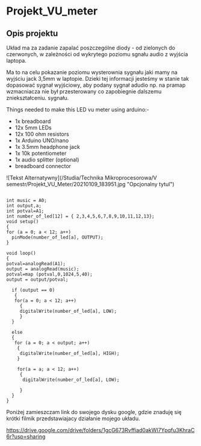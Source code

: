 # Projekt_VU_meter

<h2> Opis projektu </h2>

Układ ma za zadanie zapalać poszczególne diody - od zielonych do czerwonych, w zależności od wykrytego poziomu sgnału audio z wyjścia laptopa.

Ma to na celu pokazanie poziomu wysterownia sygnału jaki mamy na wyjściu jack 3,5mm w laptopie. Dzieki tej informacji jesteśmy w stanie tak dopasować sygnał wyjściowy, aby podany sygnał adudio np. na pramap wzmacniacza nie był przesterowany co zapobiegnie dalszemu zniekształceniu. sygnału.

Things needed to make this LED vu meter using arduino:-

<ul>


<li> 1x  breadboard </li>
<li> 12x 5mm LEDs </li>
<li> 12x 100 ohm resistors </li>
<li> 1x  Arduino UNO/nano </li>
<li> 1x  3.5mm headphone jack </li>
<li> 1x  10k potentiometer </li>
<li> 1x  audio splitter (optional) </li>
<li> breadboard connector </li>
</ul>

![Tekst Alternatywny](/Studia/Technika Mikroprocesorowa/V semestr/Projekt_VU_Meter/20210109_183951.jpg "Opcjonalny tytul")

```

int music = A0;
int output,a;
int potval=A1;
int number_of_led[12] = { 2,3,4,5,6,7,8,9,10,11,12,13};
void setup()
{
for (a = 0; a < 12; a++)  
  pinMode(number_of_led[a], OUTPUT);
}

void loop()
{
potval=analogRead(A1);
output = analogRead(music);
potval=map (potval,0,1024,5,40);
output = output/potval;   

  if (output == 0) 
   {
   for(a = 0; a < 12; a++)
     {
     digitalWrite(number_of_led[a], LOW);
     }
  }
  
  else
  {
   for (a = 0; a < output; a++)
    {
     digitalWrite(number_of_led[a], HIGH);
    }
    
    for(a = a; a < 12; a++) 
     {
      digitalWrite(number_of_led[a], LOW);
    
     }
  }
}

```

Poniżej zamieszczam link do swojego dysku google, gdzie znaduję się krótki filmik przedstawiajacy działanie mojego układu.

https://drive.google.com/drive/folders/1gcG673Rvffiad0akWI7Ypqfu3KhraC6r?usp=sharing
